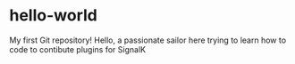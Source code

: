 # hello-world
My first Git repository!
Hello, a passionate sailor here trying to learn how to code to contibute plugins for SignalK
